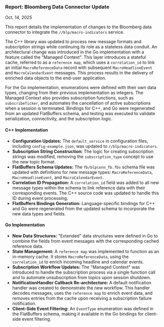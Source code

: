 ### Report: Bloomberg Data Connector Update

Oct. 14, 2025

This report details the implementation of changes to the Bloomberg data
connector to integrate the `//blp/macro-indicators` service.

The C++ library was updated to process new message formats and
subscription strings while continuing its role as a stateless data
conduit. An architectural change was introduced in the Go implementation
with a feature called the "Managed Context". This layer introduces a
stateful cache, referred to as a `reference map`, which uses a
`correlation_id` to link an initial `MacroReferenceData` record with
subsequent `MacroHeadlineEvent` and `MacroCalendarEvent` messages. This
process results in the delivery of enriched data objects to the end-user
application.

For the Go implementation, enumerations were defined with their own data
types, changing from their previous implementation as integers. The
Managed Context also provides subscription functions, such as
`subscribeTicker`, and automates the cancellation of active
subscriptions when a session is terminated. Bindings for C++,  and Go
were regenerated from an updated FlatBuffers schema, and testing was
executed to validate serialization, connectivity, and the subscription
logic.

#### **C++ Implementation**

* **Configuration Updates:** The `default_service` in configuration
  files, including `config-example.json`, was updated to
  `//blp/macro-indicators`.
* **Subscription String Construction:** The logic for creating
  subscription strings was modified, removing the `subscription_type`
  concept to use the new topic format.
* **FlatBuffers Schema Updates:** The `fb/blpconn_fb.fbs` schema file
  was updated with definitions for new message types:
  `MacroReferenceData`, `MacroHeadlineEvent`, and `MacroCalendarEvent`.
* **Correlation ID Propagation:** A `correlation_id` field was added to
  all new message types within the schema to link reference data with
  their corresponding events. The C++ source code was updated to handle
  this ID during event processing.
* **FlatBuffers Bindings Generation:** Language-specific bindings for
  C++ and Go were regenerated from the updated schema to incorporate the
  new data types and fields.

#### **Go Implementation**

* **New Data Structures:** "Extended" data structures were defined in Go
  to combine the fields from event messages with the corresponding
  cached reference data.
* **State Management:** A `reference map` was implemented to function as
  an in-memory cache. It stores `MacroReferenceData`, using the
  `correlation_id` to enrich incoming headline and calendar events.
* **Subscription Workflow Updates:** The "Managed Context" was
  introduced to handle the subscription process via a single function
  call and to automate unsubscription from topics upon session shutdown.
* **NotificationHandler Callback Re-architecture:** A default
  notification handler was created to demonstrate the new workflow. This
  handler decodes messages, uses the `reference map` to enrich event
  data, and removes entries from the cache upon receiving a subscription
  failure notification.
* **Client-Side Event Filtering:** An `EventType` enumeration was
  defined in the FlatBuffers schema, making it available in the Go
  bindings for client-side event filtering.
